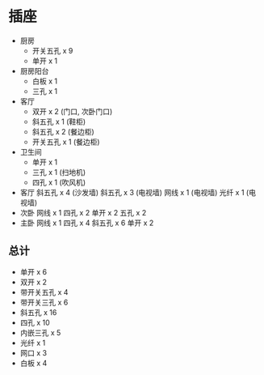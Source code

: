 # 插座

- 厨房
  - 开关五孔 x 9
  - 单开 x 1
- 厨房阳台
  - 白板 x 1
  - 三孔 x 1
- 客厅
  - 双开 x 2 (门口, 次卧门口)
  - 斜五孔 x 1 (鞋柜)
  - 斜五孔 x 2 (餐边柜)
  - 开关五孔 x 1 (餐边柜)
- 卫生间
  - 单开 x 1
  - 三孔 x 1 (扫地机)
  - 四孔 x 1 (吹风机)
- 客厅
  斜五孔 x 4 (沙发墙)
  斜五孔 x 3 (电视墙)
  网线 x 1 (电视墙)
  光纤 x 1 (电视墙)
- 次卧
  网线 x 1
  四孔 x 2
  单开 x 2
  五孔 x 2
- 主卧
  网线 x 1
  四孔 x 4
  斜五孔 x 6
  单开 x 2

## 总计

- 单开 x 6
- 双开 x 2
- 带开关五孔 x 4
- 带开关三孔 x 6
- 斜五孔 x 16
- 四孔 x 10
- 内嵌三孔 x 5
- 光纤 x 1
- 网口 x 3
- 白板 x 4
